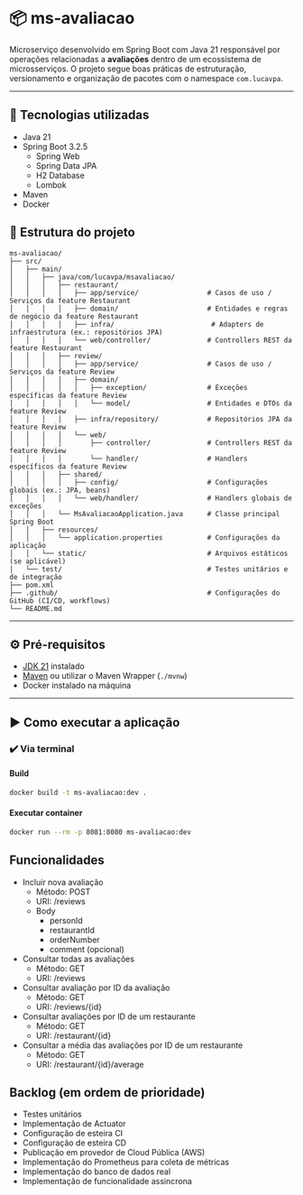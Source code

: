 # 📦 ms-avaliacao

Microserviço desenvolvido em Spring Boot com Java 21 responsável por operações relacionadas a **avaliações** dentro de um ecossistema de microsserviços. O projeto segue boas práticas de estruturação, versionamento e organização de pacotes com o namespace `com.lucavpa`.

---

## 🚀 Tecnologias utilizadas

- Java 21
- Spring Boot 3.2.5
  - Spring Web
  - Spring Data JPA
  - H2 Database
  - Lombok
- Maven
- Docker

## 📁 Estrutura do projeto
```
ms-avaliacao/
├── src/
│   ├── main/
│   │   ├── java/com/lucavpa/msavaliacao/
│   │   │   ├── restaurant/
│   │   │   │   ├── app/service/                 # Casos de uso / Serviços da feature Restaurant
│   │   │   │   ├── domain/                      # Entidades e regras de negócio da feature Restaurant
│   │   │   │   ├── infra/                        # Adapters de infraestrutura (ex.: repositórios JPA)
│   │   │   │   └── web/controller/              # Controllers REST da feature Restaurant
│   │   │   ├── review/
│   │   │   │   ├── app/service/                 # Casos de uso / Serviços da feature Review
│   │   │   │   ├── domain/
│   │   │   │   │   ├── exception/               # Exceções específicas da feature Review
│   │   │   │   │   └── model/                   # Entidades e DTOs da feature Review
│   │   │   │   ├── infra/repository/            # Repositórios JPA da feature Review
│   │   │   │   └── web/
│   │   │   │       ├── controller/              # Controllers REST da feature Review
│   │   │   │       └── handler/                 # Handlers específicos da feature Review
│   │   │   ├── shared/
│   │   │   │   ├── config/                      # Configurações globais (ex.: JPA, beans)
│   │   │   │   └── web/handler/                 # Handlers globais de exceções
│   │   │   └── MsAvaliacaoApplication.java      # Classe principal Spring Boot
│   │   ├── resources/
│   │   │   └── application.properties           # Configurações da aplicação
│   │   └── static/                              # Arquivos estáticos (se aplicável)
│   └── test/                                    # Testes unitários e de integração
├── pom.xml
├── .github/                                     # Configurações do GitHub (CI/CD, workflows)
└── README.md

```
---

## ⚙️ Pré-requisitos

- [JDK 21](https://adoptium.net/en-GB/temurin/releases/?version=21) instalado
- [Maven](https://maven.apache.org/) ou utilizar o Maven Wrapper (`./mvnw`)
- Docker instalado na máquina

---

## ▶️ Como executar a aplicação

### ✔️ Via terminal

#### Build

```bash
docker build -t ms-avaliacao:dev .
```

#### Executar container

```bash
docker run --rm -p 8081:8080 ms-avaliacao:dev
```

## Funcionalidades

- Incluir nova avaliação
  - Método: POST
  - URI: /reviews
  - Body
    - personId 
    - restaurantId 
    - orderNumber 
    - comment (opcional)
- Consultar todas as avaliações
  - Método: GET 
  - URI: /reviews
- Consultar avaliação por ID da avaliação
  - Método: GET
  - URI: /reviews/{id}
- Consultar avaliações por ID de um restaurante
  - Método: GET
  - URI: /restaurant/{id}
- Consultar a média das avaliações por ID de um restaurante
  - Método: GET
  - URI: /restaurant/{id}/average

## Backlog (em ordem de prioridade)
- Testes unitários
- Implementação de Actuator
- Configuração de esteira CI
- Configuração de esteira CD
- Publicação em provedor de Cloud Pública (AWS)
- Implementação do Prometheus para coleta de métricas
- Implementação do banco de dados real
- Implementação de funcionalidade assincrona